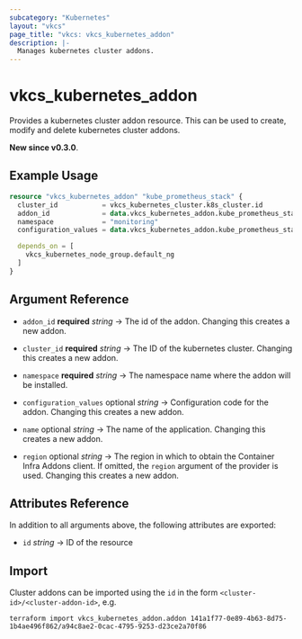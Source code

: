 ```yaml
---
subcategory: "Kubernetes"
layout: "vkcs"
page_title: "vkcs: vkcs_kubernetes_addon"
description: |-
  Manages kubernetes cluster addons.
---
```


# vkcs_kubernetes_addon

Provides a kubernetes cluster addon resource. This can be used to create, modify and delete kubernetes cluster addons.

**New since v0.3.0**.

## Example Usage
```terraform
resource "vkcs_kubernetes_addon" "kube_prometheus_stack" {
  cluster_id           = vkcs_kubernetes_cluster.k8s_cluster.id
  addon_id             = data.vkcs_kubernetes_addon.kube_prometheus_stack.id
  namespace            = "monitoring"
  configuration_values = data.vkcs_kubernetes_addon.kube_prometheus_stack.configuration_values

  depends_on = [
    vkcs_kubernetes_node_group.default_ng
  ]
}
```

## Argument Reference
- `addon_id` **required** *string* &rarr;  The id of the addon. Changing this creates a new addon.

- `cluster_id` **required** *string* &rarr;  The ID of the kubernetes cluster. Changing this creates a new addon.

- `namespace` **required** *string* &rarr;  The namespace name where the addon will be installed.

- `configuration_values` optional *string* &rarr;  Configuration code for the addon. Changing this creates a new addon.

- `name` optional *string* &rarr;  The name of the application. Changing this creates a new addon.

- `region` optional *string* &rarr;  The region in which to obtain the Container Infra Addons client. If omitted, the `region` argument of the provider is used. Changing this creates a new addon.


## Attributes Reference
In addition to all arguments above, the following attributes are exported:
- `id` *string* &rarr;  ID of the resource



## Import

Cluster addons can be imported using the `id` in the form `<cluster-id>/<cluster-addon-id>`, e.g.

```shell
terraform import vkcs_kubernetes_addon.addon 141a1f77-0e89-4b63-8d75-1b4ae496f862/a94c8ae2-0cac-4795-9253-d23ce2a70f86
```
